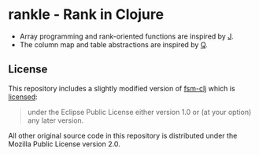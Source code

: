 # rankle - Rank in Clojure

* Array programming and rank-oriented functions are inspired by [J](http://www.jsoftware.com/).
* The column map and table abstractions are inspired by [Q](http://code.kx.com/q/).

## License

This repository includes a slightly modified version of [fsm-clj](https://github.com/fbeline/fsm-clj) which is [licensed](https://github.com/fbeline/fsm-clj/blob/master/LICENSE):

> under the Eclipse Public License either version 1.0 or (at your option) any later version.

All other original source code in this repository is distributed under the Mozilla Public License version 2.0.
